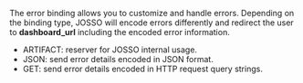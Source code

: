 The error binding allows you to customize and handle errors.  Depending on the binding type, JOSSO will encode errors differently and redirect the user to **dashboard_url** including the encoded error information.

* ARTIFACT: reserver for JOSSO internal usage.
* JSON: send error details encoded in JSON format.
* GET: send error details encoded in HTTP request query strings.